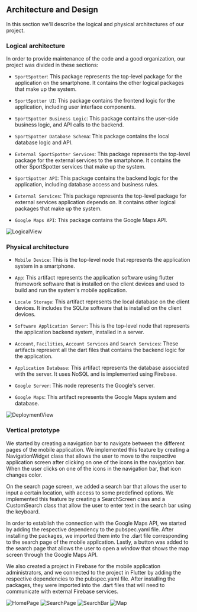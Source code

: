 
## Architecture and Design

In this section we'll describe the logical and physical architectures of our project.

### Logical architecture
In order to provide maintenance of the code and a good organization, our project was divided in these sections:
- `SportSpotter`: This package represents the top-level package for the application on the smartphone. It contains the other logical packages that make up the system.

- `SportSpotter UI`: This package contains the frontend logic for the application, including user interface components.

- `SportSpotter Business Logic`: This package contains the user-side business logic, and API calls to the backend.

- `SportSpotter Database Schema`: This package contains the local database logic and API.

- `External SportSpotter Services`: This package represents the top-level package for the external services to the smartphone. It contains the other SportSpotter services that make up the system.

- `SportSpotter API`: This package contains the backend logic for the application, including database access and business rules.

- `External Services`: This package represents the top-level package for external services application depends on. It contains other logical packages that make up the system.

- `Google Maps API`: This package contains the Google Maps API.

![LogicalView](../images/LogicalArchitecture.png)

### Physical architecture
- `Mobile Device`: This is the top-level node that represents the application system in a smartphone.

- `App`: This artifact represents the application software using flutter framework software that is installed on the client devices and used to build and run the system's mobile application.

- `Locale Storage`: This artifact represents the local database on the client devices. It includes the SQLite software that is installed on the client devices.

- `Software Application Server`: This is the top-level node that represents the application backend system, installed in a server.

- `Account`, `Facilities`, `Account Services` and `Search Services`: These artifacts represent all the dart files that contains the backend logic for the application.

- `Application Database`: This artifact represents the database associated with the server. It uses NoSQL and is implemented using Firebase.

- `Google Server`: This node represents the Google's server.

- `Google Maps`: This artifact represents the Google Maps system and database.

![DeploymentView](../images/PhysicalArchitecture.png)

### Vertical prototype
We started by creating a navigation bar to navigate between the different pages of the mobile application. We implemented this feature by creating a NavigationWidget class that allows the user to move to the respective application screen after clicking on one of the icons in the navigation bar. When the user clicks on one of the icons in the navigation bar, that icon changes color.

On the search page screen, we added a search bar that allows the user to input a certain location, with access to some predefined options. We implemented this feature by creating a SearchScreen class and a CustomSearch class that allow the user to enter text in the search bar using the keyboard.

In order to establish the connection with the Google Maps API, we started by adding the respective dependency to the pubspec.yaml file. After installing the packages, we imported them into the .dart file corresponding to the search page of the mobile application. Lastly, a button was added to the search page that allows the user to open a window that shows the map screen through the Google Maps API.

We also created a project in Firebase for the mobile application administrators, and we connected to the project in Flutter by adding the respective dependencies to the pubspec.yaml file. After installing the packages, they were imported into the .dart files that will need to communicate with external Firebase services.

![HomePage](../images/verticalprototype/home_page.png) ![SearchPage](../images/verticalprototype/search_page.png) ![SearchBar](../images/verticalprototype/search_bar.png) ![Map](../images/verticalprototype/map.png)